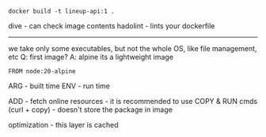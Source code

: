 ```
docker build -t lineup-api:1 .
```

dive - can check image contents
hadolint - lints your dockerfile

---

we take only some executables, but not the whole OS, like file management, etc
Q: first image? A:
alpine its a lightweight image

```
FROM node:20-alpine
```

ARG - built time
ENV - run time

ADD - fetch online resources - it is recommended to use COPY & RUN cmds (curl + copy) - doesn't store the
package in image

optimization - this layer is cached
